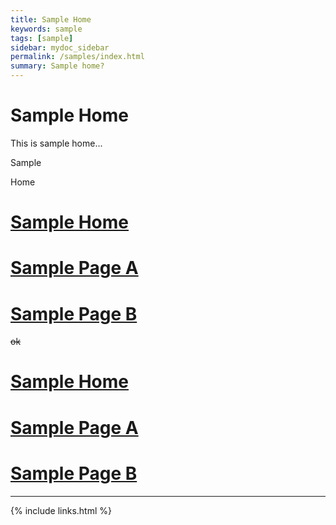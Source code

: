```yaml
---
title: Sample Home
keywords: sample
tags: [sample]
sidebar: mydoc_sidebar
permalink: /samples/index.html
summary: Sample home?
---
```


# Sample Home

This is sample home...

Sample

Home

# [Sample Home](index.html)
# [Sample Page A](page-a.html)
# [Sample Page B](page-b.html)

~~ok~~

# <a href="{{ 'index.html' | relative_url }}">Sample Home</a>
# <a href="{{ 'page-a.html' | relative_url }}">Sample Page A</a>
# <a href="{{ 'page-b.html' | relative_url }}">Sample Page B</a>


---



{% include links.html %}



